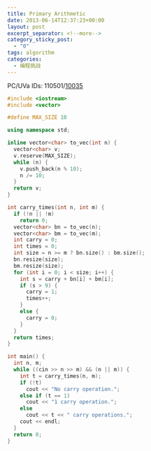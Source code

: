 ```yaml
---
title: Primary Arithmetic
date: 2013-06-14T12:37:23+00:00
layout: post
excerpt_separator: <!--more-->
category_sticky_post:
  - "0"
tags: algorithm
categories:
  - 编程挑战
---
```

PC/UVa IDs: 110501/<a href="http://uva.onlinejudge.org/index.php?option=com_onlinejudge&#038;Itemid=8&#038;page=show_problem&#038;problem=976" target="_blank">10035</a>

<!--more-->

```cpp
#include <iostream>
#include <vector>

#define MAX_SIZE 10

using namespace std;

inline vector<char> to_vec(int n) {
  vector<char> v;
  v.reserve(MAX_SIZE);
  while (n) {
    v.push_back(n % 10);
    n /= 10;
  }
  return v;
}

int carry_times(int n, int m) {
  if (!n || !m)
    return 0;
  vector<char> bn = to_vec(n);
  vector<char> bm = to_vec(m);
  int carry = 0;
  int times = 0;
  int size = n >= m ? bn.size() : bm.size();
  bn.resize(size);
  bm.resize(size);
  for (int i = 0; i < size; i++) {
    int s = carry + bn[i] + bm[i];
    if (s > 9) {
      carry = 1;
      times++;
    }
    else {
      carry = 0;
    }
  }
  return times;
}

int main() {
  int n, m;
  while ((cin >> n >> m) && (n || m)) {
    int t = carry_times(n, m);
    if (!t)
      cout << "No carry operation.";
    else if (t == 1)
      cout << "1 carry operation.";
    else
      cout << t << " carry operations.";
    cout << endl;
  }
  return 0;
}
```

